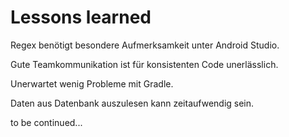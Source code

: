 <h1>Lessons learned</h1>
<p>Regex benötigt besondere Aufmerksamkeit unter Android Studio.</p>
<p>Gute Teamkommunikation ist für konsistenten Code unerlässlich.</p>
<p>Unerwartet wenig Probleme mit Gradle.</p>
<p>Daten aus Datenbank auszulesen kann zeitaufwendig sein.</p>
<p>to be continued...</p>

